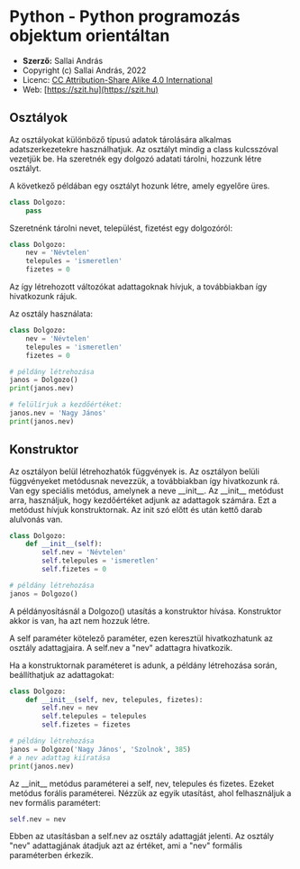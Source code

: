 # Python - Python programozás objektum orientáltan

* **Szerző:** Sallai András
* Copyright (c) Sallai András, 2022
* Licenc: [CC Attribution-Share Alike 4.0 International](https://creativecommons.org/licenses/by-sa/4.0/)
* Web: [https://szit.hu](https://szit.hu)

## Osztályok

Az osztályokat különböző típusú adatok tárolására alkalmas adatszerkezetekre használhatjuk. Az osztályt mindig a class kulcsszóval vezetjük be. Ha szeretnék egy dolgozó adatati tárolni, hozzunk létre osztályt.

A következő példában egy osztályt hozunk létre, amely egyelőre üres.

```python
class Dolgozo:
    pass
```

Szeretnénk tárolni nevet, települést, fizetést egy dolgozóról:

```python
class Dolgozo:
    nev = 'Névtelen'
    telepules = 'ismeretlen'
    fizetes = 0
```

Az így létrehozott változókat adattagoknak hívjuk, a továbbiakban így hivatkozunk rájuk.

Az osztály használata:

```python
class Dolgozo:
    nev = 'Névtelen'
    telepules = 'ismeretlen'
    fizetes = 0

# példány létrehozása
janos = Dolgozo()
print(janos.nev)

# felülírjuk a kezdőértéket:
janos.nev = 'Nagy János'
print(janos.nev)
```

## Konstruktor

Az osztályon belül létrehozhatók függvények is. Az osztályon belüli függvényeket metódusnak nevezzük, a továbbiakban így hivatkozunk rá. Van egy speciális metódus, amelynek a neve &#95;&#95;init&#95;&#95;. Az &#95;&#95;init&#95;&#95; metódust arra, használjuk, hogy kezdőértéket adjunk az adattagok számára. Ezt a metódust hívjuk konstruktornak. Az init szó előtt és után kettő darab alulvonás van.

```python
class Dolgozo:
    def __init__(self):
        self.nev = 'Névtelen'
        self.telepules = 'ismeretlen'
        self.fizetes = 0

# példány létrehozása
janos = Dolgozo()
```

A példányosításnál a Dolgozo() utasítás a konstruktor hívása.
Konstruktor akkor is van, ha azt nem hozzuk létre.

A self paraméter kötelező paraméter, ezen keresztül hivatkozhatunk az osztály adattagjaira. A self.nev a "nev" adattagra hivatkozik.

Ha a konstruktornak paraméteret is adunk, a példány létrehozása során, beállíthatjuk az adattagokat:

```python
class Dolgozo:
    def __init__(self, nev, telepules, fizetes):
        self.nev = nev
        self.telepules = telepules
        self.fizetes = fizetes

# példány létrehozása
janos = Dolgozo('Nagy János', 'Szolnok', 385)
# a nev adattag kiíratása
print(janos.nev)
```

Az &#95;&#95;init&#95;&#95; metódus paraméterei a self, nev, telepules és fizetes. Ezeket metódus forális paraméterei. Nézzük az egyik utasítást, ahol felhasználjuk a nev formális paramétert:

```python
self.nev = nev
```

Ebben az utasításban a self.nev az osztály adattagját jelenti. Az osztály "nev" adattagjának átadjuk azt az értéket, ami a "nev" formális paraméterben érkezik.

